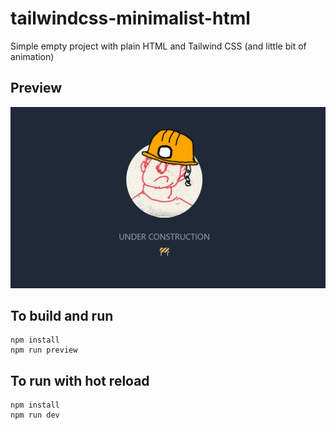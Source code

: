 # tailwindcss-minimalist-html

Simple empty project with plain HTML and Tailwind CSS (and little bit of animation)

## Preview

![](/assets/screenshot.png)


## To build and run

```shell
npm install
npm run preview
```

## To run with hot reload

```shell
npm install
npm run dev
```
